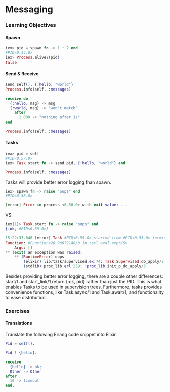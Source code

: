# Messaging

### Learning Objectives

#### Spawn

```elixir
iex> pid = spawn fn -> 1 + 2 end
#PID<0.44.0>
iex> Process.alive?(pid)
false
```

#### Send & Receive

```elixir
send self(), {:hello, "world"}
Process.info(self, :messages)

receive do
  {:hello, msg} -> msg
  {:world, msg} -> "won't match"
    after
      1_000 -> "nothing after 1s"
end

Process.info(self, :messages)
```

#### Tasks

```elixir
iex> pid = self                   
#PID<0.57.0>
iex> Task.start fn -> send pid, {:hello, "world"} end

Process.info(self, :messages) 
```

Tasks will provide better error logging than spawn.

```elixir
iex> spawn fn -> raise "oops" end
#PID<0.58.0>

[error] Error in process <0.58.0> with exit value: ...
```
VS.
```elixir
iex(1)> Task.start fn -> raise "oops" end
{:ok, #PID<0.55.0>}

15:22:33.046 [error] Task #PID<0.55.0> started from #PID<0.53.0> terminating
Function: #Function<20.90072148/0 in :erl_eval.expr/5>
    Args: []
** (exit) an exception was raised:
    ** (RuntimeError) oops
        (elixir) lib/task/supervised.ex:74: Task.Supervised.do_apply/2
        (stdlib) proc_lib.erl:239: :proc_lib.init_p_do_apply/3
```

Besides providing better error logging, there are a couple other differences: start/1 and start_link/1 return {:ok, pid} rather than just the PID. This is what enables Tasks to be used in supervision trees. Furthermore, tasks provides convenience functions, like Task.async/1 and Task.await/1, and functionality to ease distribution.

### Exercises

#### Translations

Translate the following Erlang code snippet into Elixir.

```erlang
Pid = self().

Pid ! {hello}.

receive
  {hello} -> ok;
  Other -> Other
after
  10 -> timeout
end.
```